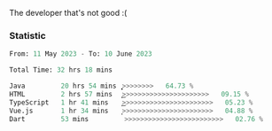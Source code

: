 The developer that's not good :(

### Statistic
<!--START_SECTION:waka-->

```python
From: 11 May 2023 - To: 10 June 2023

Total Time: 32 hrs 18 mins

Java         20 hrs 54 mins  ͎͎͎͎͎͎͎͎͎͎͎͎͎͎͎͎͕>>>>>>>>   64.73 %
HTML         2 hrs 57 mins   ͎͎͜>>>>>>>>>>>>>>>>>>>>>>   09.15 %
TypeScript   1 hr 41 mins    ͎͜>>>>>>>>>>>>>>>>>>>>>>>   05.23 %
Vue.js       1 hr 34 mins    ͎͕>>>>>>>>>>>>>>>>>>>>>>>   04.88 %
Dart         53 mins         >>>>>>>>>>>>>>>>>>>>>>>>>   02.76 %
```

<!--END_SECTION:waka-->
